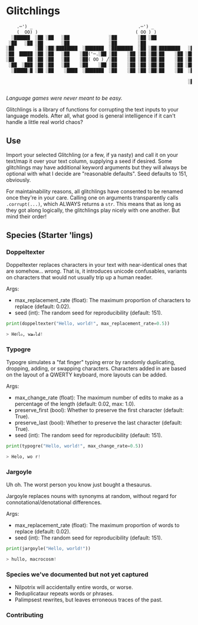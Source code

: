 # Glitchlings

```tex
    .─') _                                        .─') _                  
    (  OO) )                                     ( OO ) )            
  ░██████  ░██ ░██   ░██               ░██        ░██ ░██                                 
 ░██   ░██ ░██       ░██               ░██        ░██                                     
░██        ░██ ░██░████████  ░███████  ░████████  ░██ ░██░████████   ░████████  ░███████  
░██  █████ ░██ ░██   ░██    ░██('─.░██ ░██    ░██ ░██ ░██░██    ░██ ░██.─')░██ ░██        
░██     ██ ░██ ░██   ░██    ░██( OO ) ╱░██    ░██ ░██ ░██░██    ░██ ░██( OO)░██  ░███████  
 ░██  ░███ ░██ ░██   ░██    ░██    ░██ ░██    ░██ ░██ ░██░██    ░██ ░██  o░███        ░██ 
  ░█████░█ ░██ ░██    ░████  ░███████  ░██    ░██ ░██ ░██░██    ░██  ░█████░██  ░███████  
                                                                           ░██            
                                                                     ░███████             
                                                                                          
```

*Language games were never meant to be easy.*

Glitchlings is a library of functions for corrupting the text inputs to your language models.
After all, what good is general intelligence if it can't handle a little real world chaos?

## Use

Import your selected Glitchling (or a few, if ya nasty) and call it on your text/map it over your text column, supplying a seed if desired.
Some glitchlings may have additional keyword arguments but they will always be optional with what I decide are "reasonable defaults".
Seed defaults to 151, obviously.

For maintainability reasons, all glitchlings have consented to be renamed once they're in your care.
Calling one on arguments transparently calls `.corrupt(...)`, which ALWAYS returns a `str`.
This means that as long as they got along logically, the glitchlings play nicely with one another. But mind their order!

## Species (Starter 'lings)

### Doppeltexter

Doppeltexter replaces characters in your text with near-identical ones that are somehow... *wrong*.
That is, it introduces unicode confusables, variants on characters that would not usually trip up a human reader.

Args:

- max_replacement_rate (float): The maximum proportion of characters to replace (default: 0.02).
- seed (int): The random seed for reproducibility (default: 151).

```python
print(doppeltexter("Hello, world!", max_replacement_rate=0.5))

> He‎𞣇‎lჿ, w‎ﮪ‎𝓇lꓒ!
```

### Typogre

Typogre simulates a "fat finger" typing error by randomly duplicating, dropping, adding, or swapping characters.
Characters added in are based on the layout of a QWERTY keyboard, more layouts can be added.

Args:

- max_change_rate (float): The maximum number of edits to make as a percentage of the length (default: 0.02, max: 1.0).
- preserve_first (bool): Whether to preserve the first character (default: True).
- preserve_last (bool): Whether to preserve the last character (default: True).
- seed (int): The random seed for reproducibility (default: 151).

```python
print(typogre("Hello, world!", max_change_rate=0.5))

> Helo, wo r!
```

### Jargoyle

Uh oh. The worst person you know just bought a thesaurus.

Jargoyle replaces nouns with synonyms at random, without regard for connotational/denotational differences.

Args:

- max_replacement_rate (float): The maximum proportion of words to replace (default: 0.02).
- seed (int): The random seed for reproducibility (default: 151).

```python
print(jargoyle("Hello, world!"))

> hullo, macrocosm!
```

### Species we've documented but not yet captured

- Nilpotrix will accidentally entire words, or worse.
- Reduplicataur repeats words or phrases.
- Palimpsest rewrites, but leaves erroneous traces of the past.

### Contributing
